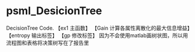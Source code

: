 # psml_DesicionTree
DecisionTree Code.
【ex1 主函数】
【Gain 计算各属性离散化的最大信息增益】
【entropy 输出标签】
【gp 修改标签】
因为不会使用matlab画树状图，所以用流程图和表格将决策树写在了报告里
